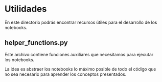 # Utilidades

En este directorio podrás encontrar recursos útiles para el desarrollo de los notebooks.

## helper_functions.py

Este archivo contiene funciones auxiliares que necesitamos para ejecutar los notebooks.

La idea es abstraer los notebooks lo máximo posible de todo el código que no sea necesario para aprender los conceptos presentados.
